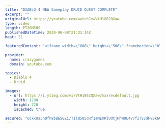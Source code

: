 ```yaml
---
title: "DIABLO 4 NEW Gameplay DRUID QUEST COMPLETE"
excerpt: ""
originalUrl: https://youtube.com/watch?v=VtH1862QXaw
type: video
length: PT20M58S
publishedDateTime: 2020-06-08T21:31:14Z
heat: 51

featuredContent: "<iframe width=\"800\" height=\"500\" frameborder=\"0\" src=\"https://www.youtube.com/embed/VtH1862QXaw\" allow=\"accelerometer; autoplay; encrypted-media; gyroscope; picture-in-picture\" allowfullscreen></iframe>"

provider:
  name: crazygames
  domain: youtube.com

topics:
  - Diablo 4
  - Druid

images:
  - url: https://i.ytimg.com/vi/VtH1862QXaw/maxresdefault.jpg
    width: 1280
    height: 720
    isCached: true

secured: "uckxUa3nUfh8bBE5GZi/T1lQ505dRf1aMEXKlUdtjHhW0L4V/fI7SSdFvSk6GdLmS4km26LLDrrh2FzlgrmgL6Zlv31IubWx9lE3NqAnhrjt7KzISf5CEW0SUACzrAcPM8ZDf9X+jCbx7mmHFxTgh3Q8yxkLN9CcjqFs8o8HFDU+97dwydrDkp5yLtr5IRn5ay5HYvQY8SEukIFFi3x4uZmzLJBDRQQRsSsnDWQOMt5HK6qX1Yus4i3eziMzcFRaMJB2LCYni3h55iZ8dQS9BAdHW80TGc7CEuPWEiBn344mXlEsL4bR1to8uRyqHgFrvCoaiUx5p9ZGWUiEoie2jfFmY0IsLYy4CsfQiP6DE+Txzp2xX1buPiTltFL8sw0CqGzPknex3VF5dDomuVQHzIdA8LlwA2eZ8j/LSl3m0us=;aB8QeucOhXEL9dBSR0+zqw=="
---
```


